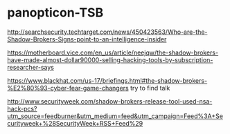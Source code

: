 # panopticon-TSB

http://searchsecurity.techtarget.com/news/450423563/Who-are-the-Shadow-Brokers-Signs-point-to-an-intelligence-insider

https://motherboard.vice.com/en_us/article/neejqw/the-shadow-brokers-have-made-almost-dollar90000-selling-hacking-tools-by-subscription-researcher-says

https://www.blackhat.com/us-17/briefings.html#the-shadow-brokers-%E2%80%93-cyber-fear-game-changers
try to find talk

http://www.securityweek.com/shadow-brokers-release-tool-used-nsa-hack-pcs?utm_source=feedburner&utm_medium=feed&utm_campaign=Feed%3A+Securityweek+%28SecurityWeek+RSS+Feed%29
